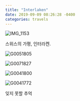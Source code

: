 ```yaml
---
title: "Interlaken"
date: 2019-09-09 08:26:28 -0400
categories: travels
---
```



![IMG_1153](https://user-images.githubusercontent.com/49894861/64508225-df905f00-d317-11e9-8ccf-ccd561d6c97a.JPG)


스위스의 가평, 인터라켄.


![G0051805](https://user-images.githubusercontent.com/49894861/64508226-df905f00-d317-11e9-84a3-fc19c406cfc6.JPG)



![G0071827](https://user-images.githubusercontent.com/49894861/64508229-e028f580-d317-11e9-9f8f-a5e78e37eda7.JPG)



![G0041800](https://user-images.githubusercontent.com/49894861/64508230-e028f580-d317-11e9-9b5f-3b240464faaf.JPG)



![G0041772](https://user-images.githubusercontent.com/49894861/64508231-e0c18c00-d317-11e9-91ff-07f6eefaa4ab.JPG)


잊지 못할 추억
